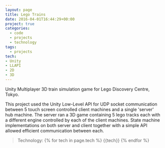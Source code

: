 ```yaml
---
layout: page
title: Lego Trains
date: 2016-04-01T16:44:29+00:00
project: true
categories:
  - code
  - projects
  - technology
tags:
  - projects
tech:
- Unity
- LLAPI
- 2D
- 3D
---
```


Unity Multiplayer 3D train simulation game for Lego Discovery Centre, Tokyo.

This project used the Unity Low-Level API for UDP socket communication between 5 touch screen controlled client machines and a single 'server' hub machine. The server ran a 3D game containing 5 lego tracks each with a different engine controlled by each of the client machines. State machine implementations on both server and client together with a simple API allowed efficient communication between each.

>Technology:
{% for tech in page.tech %} 
>{{tech}} {% endfor %}